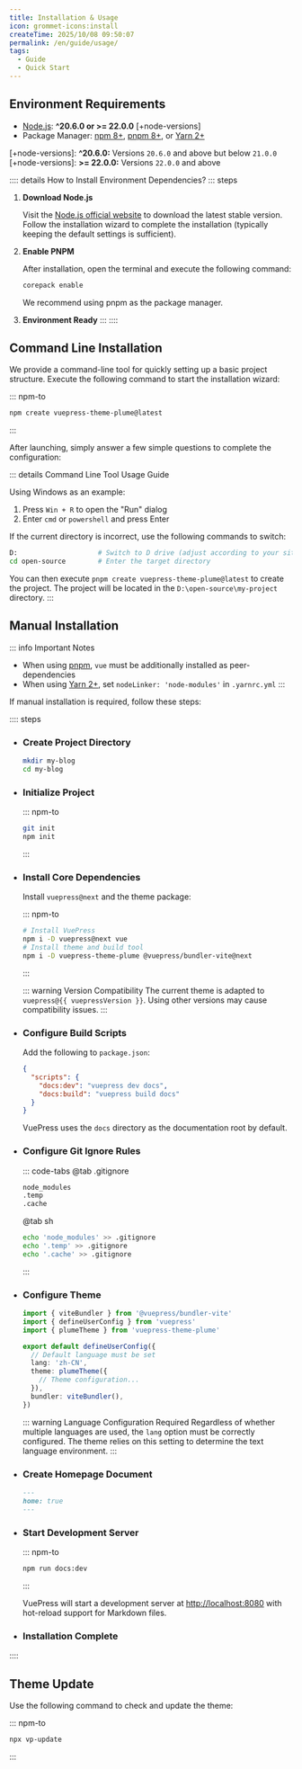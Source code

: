 ```yaml
---
title: Installation & Usage
icon: grommet-icons:install
createTime: 2025/10/08 09:50:07
permalink: /en/guide/usage/
tags:
  - Guide
  - Quick Start
---
```


## Environment Requirements

- [Node.js](https://nodejs.org/): **^20.6.0 or >= 22.0.0** [+node-versions]
- Package Manager: [npm 8+](https://www.npmjs.com/), [pnpm 8+](https://pnpm.io/), or [Yarn 2+](https://yarnpkg.com/)

[+node-versions]: **^20.6.0:** Versions `20.6.0` and above but below `21.0.0`
[+node-versions]: **>= 22.0.0:** Versions `22.0.0` and above

:::: details How to Install Environment Dependencies?
::: steps

1. **Download Node.js**

   Visit the [Node.js official website](https://nodejs.org/) to download the latest stable version.
   Follow the installation wizard to complete the installation (typically keeping the default settings is sufficient).

2. **Enable PNPM**

   After installation, open the terminal and execute the following command:

   ```sh
   corepack enable
   ```

   We recommend using pnpm as the package manager.

3. **Environment Ready**
:::
::::

## Command Line Installation <Badge type="tip" text="Recommended" />

We provide a command-line tool for quickly setting up a basic project structure. Execute the following command to start the installation wizard:

::: npm-to

```sh
npm create vuepress-theme-plume@latest
```

:::

After launching, simply answer a few simple questions to complete the configuration:

<!-- @include: ../../snippet/create.snippet.md ---->

::: details Command Line Tool Usage Guide

Using Windows as an example:

1. Press `Win + R` to open the "Run" dialog
2. Enter `cmd` or `powershell` and press Enter

If the current directory is incorrect, use the following commands to switch:

```sh
D:                    # Switch to D drive (adjust according to your situation)
cd open-source        # Enter the target directory
```

You can then execute `pnpm create vuepress-theme-plume@latest` to create the project.
The project will be located in the `D:\open-source\my-project` directory.
:::

## Manual Installation

::: info Important Notes

- When using [pnpm](https://pnpm.io/), `vue` must be additionally installed as peer-dependencies
- When using [Yarn 2+](https://yarnpkg.com/), set `nodeLinker: 'node-modules'` in `.yarnrc.yml`
:::

If manual installation is required, follow these steps:

:::: steps

- ### Create Project Directory

  ```sh
  mkdir my-blog
  cd my-blog
  ```

- ### Initialize Project

  ::: npm-to

  ```sh
  git init
  npm init
  ```

  :::

- ### Install Core Dependencies

  Install `vuepress@next` and the theme package:

  ::: npm-to

  ```sh
  # Install VuePress
  npm i -D vuepress@next vue
  # Install theme and build tool
  npm i -D vuepress-theme-plume @vuepress/bundler-vite@next
  ```

  :::

  ::: warning Version Compatibility
  The current theme is adapted to <code>vuepress@{{ vuepressVersion }}</code>. Using other versions may cause compatibility issues.
  :::

- ### Configure Build Scripts

  Add the following to `package.json`:

  ```json title="package.json"
  {
    "scripts": {
      "docs:dev": "vuepress dev docs",
      "docs:build": "vuepress build docs"
    }
  }
  ```

  VuePress uses the `docs` directory as the documentation root by default.

- ### Configure Git Ignore Rules

  ::: code-tabs
  @tab .gitignore

  ```txt
  node_modules
  .temp
  .cache
  ```

  @tab sh

  ```sh
  echo 'node_modules' >> .gitignore
  echo '.temp' >> .gitignore
  echo '.cache' >> .gitignore
  ```

  :::

- ### Configure Theme

  ```ts title="docs/.vuepress/config.ts" twoslash
  import { viteBundler } from '@vuepress/bundler-vite'
  import { defineUserConfig } from 'vuepress'
  import { plumeTheme } from 'vuepress-theme-plume'

  export default defineUserConfig({
    // Default language must be set
    lang: 'zh-CN',
    theme: plumeTheme({
      // Theme configuration...
    }),
    bundler: viteBundler(),
  })
  ```

  ::: warning Language Configuration Required
  Regardless of whether multiple languages are used, the `lang` option must be correctly configured.
  The theme relies on this setting to determine the text language environment.
  :::

- ### Create Homepage Document

  ```md title="README.md"
  ---
  home: true
  ---
  ```

- ### Start Development Server

  ::: npm-to

  ```sh
  npm run docs:dev
  ```

  :::

  VuePress will start a development server at <http://localhost:8080> with hot-reload support for Markdown files.

- ### Installation Complete

::::

## Theme Update

Use the following command to check and update the theme:

::: npm-to

```sh
npx vp-update
```

:::

<script setup lang="ts">
const vuepressVersion = __VUEPRESS_VERSION__
</script>
